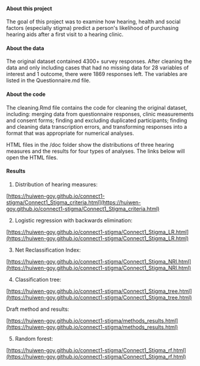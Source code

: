 #### About this project
 
The goal of this project was to examine how hearing, health and social factors (especially stigma) predict a person's likelihood of purchasing hearing aids after a first visit to a hearing clinic. 
 
#### About the data
 
The original dataset contained 4300+ survey responses. After cleaning the data and only including cases that had no missing data for 28 variables of interest and 1 outcome, there were 1869 responses left. The variables are listed in the Questionnaire.md file. 
 
#### About the code
 
The cleaning.Rmd file contains the code for cleaning the original dataset, including: merging data from questionnaire responses, clinic measurements and consent forms; finding and excluding duplicated participants; finding and cleaning data transcription errors, and transforming responses into a format that was appropriate for numerical analyses.
 
HTML files in the /doc folder show the distributions of three hearing measures and the results for four types of analyses. The links below will open the HTML files.
 
#### Results

1. Distribution of hearing measures:
 
[https://huiwen-goy.github.io/connect1-stigma/Connect1_Stigma_criteria.html](https://huiwen-goy.github.io/connect1-stigma/Connect1_Stigma_criteria.html)

2. Logistic regression with backwards elimination:

[https://huiwen-goy.github.io/connect1-stigma/Connect1_Stigma_LR.html](https://huiwen-goy.github.io/connect1-stigma/Connect1_Stigma_LR.html)

3. Net Reclassification Index:

[https://huiwen-goy.github.io/connect1-stigma/Connect1_Stigma_NRI.html](https://huiwen-goy.github.io/connect1-stigma/Connect1_Stigma_NRI.html)

4. Classification tree:

[https://huiwen-goy.github.io/connect1-stigma/Connect1_Stigma_tree.html](https://huiwen-goy.github.io/connect1-stigma/Connect1_Stigma_tree.html)

Draft method and results:

[https://huiwen-goy.github.io/connect1-stigma/methods_results.html](https://huiwen-goy.github.io/connect1-stigma/methods_results.html)

5. Random forest:

[https://huiwen-goy.github.io/connect1-stigma/Connect1_Stigma_rf.html](https://huiwen-goy.github.io/connect1-stigma/Connect1_Stigma_rf.html)

